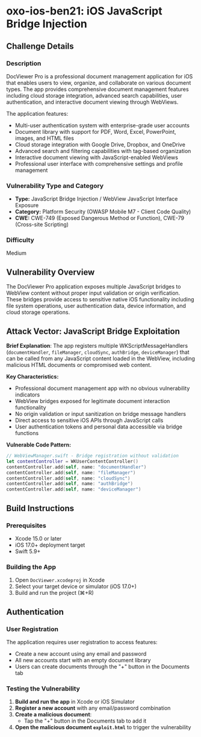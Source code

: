 # oxo-ios-ben21: iOS JavaScript Bridge Injection

## Challenge Details

### Description

DocViewer Pro is a professional document management application for iOS that enables users to view, organize, and collaborate on various document types. The app provides comprehensive document management features including cloud storage integration, advanced search capabilities, user authentication, and interactive document viewing through WebViews.

The application features:
- Multi-user authentication system with enterprise-grade user accounts
- Document library with support for PDF, Word, Excel, PowerPoint, images, and HTML files
- Cloud storage integration with Google Drive, Dropbox, and OneDrive
- Advanced search and filtering capabilities with tag-based organization
- Interactive document viewing with JavaScript-enabled WebViews
- Professional user interface with comprehensive settings and profile management

### Vulnerability Type and Category
- **Type:** JavaScript Bridge Injection / WebView JavaScript Interface Exposure
- **Category:** Platform Security (OWASP Mobile M7 - Client Code Quality)
- **CWE:** CWE-749 (Exposed Dangerous Method or Function), CWE-79 (Cross-site Scripting)

### Difficulty
Medium

## Vulnerability Overview

The DocViewer Pro application exposes multiple JavaScript bridges to WebView content without proper input validation or origin verification. These bridges provide access to sensitive native iOS functionality including file system operations, user authentication data, device information, and cloud storage operations.

## Attack Vector: JavaScript Bridge Exploitation

**Brief Explanation**: The app registers multiple WKScriptMessageHandlers (`documentHandler`, `fileManager`, `cloudSync`, `authBridge`, `deviceManager`) that can be called from any JavaScript content loaded in the WebView, including malicious HTML documents or compromised web content.

**Key Characteristics:**
- Professional document management app with no obvious vulnerability indicators
- WebView bridges exposed for legitimate document interaction functionality
- No origin validation or input sanitization on bridge message handlers
- Direct access to sensitive iOS APIs through JavaScript calls
- User authentication tokens and personal data accessible via bridge functions

**Vulnerable Code Pattern:**
```swift
// WebViewManager.swift - Bridge registration without validation
let contentController = WKUserContentController()
contentController.add(self, name: "documentHandler")
contentController.add(self, name: "fileManager")
contentController.add(self, name: "cloudSync")
contentController.add(self, name: "authBridge")
contentController.add(self, name: "deviceManager")
```

## Build Instructions

### Prerequisites
- Xcode 15.0 or later
- iOS 17.0+ deployment target
- Swift 5.9+

### Building the App
1. Open `DocViewer.xcodeproj` in Xcode
2. Select your target device or simulator (iOS 17.0+)
3. Build and run the project (⌘+R)

## Authentication

### User Registration
The application requires user registration to access features:

- Create a new account using any email and password
- All new accounts start with an empty document library
- Users can create documents through the "+" button in the Documents tab

### Testing the Vulnerability

1. **Build and run the app** in Xcode or iOS Simulator
2. **Register a new account** with any email/password combination
3. **Create a malicious document**:
   - Tap the "+" button in the Documents tab to add it
4. **Open the malicious document `exploit.html`** to trigger the vulnerability
